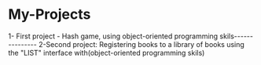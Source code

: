 # My-Projects
1- First project - Hash game, using object-oriented programming skils---------------
2-Second project: Registering books to a library of books using the "LIST" interface  with(object-oriented programming skils) 
